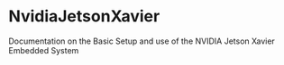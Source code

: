 # NvidiaJetsonXavier
Documentation on the Basic Setup and use of the NVIDIA Jetson Xavier Embedded System
